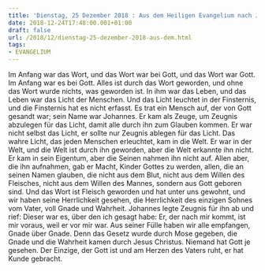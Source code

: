 ```yaml
---
title: 'Dienstag, 25 Dezember 2018 : Aus dem Heiligen Evangelium nach Johannes - Joh 1,1-18.'
date: 2018-12-24T17:48:00.001+01:00
draft: false
url: /2018/12/dienstag-25-dezember-2018-aus-dem.html
tags: 
- EVANGELIUM
---
```


Im Anfang war das Wort, und das Wort war bei Gott, und das Wort war Gott. Im Anfang war es bei Gott. Alles ist durch das Wort geworden, und ohne das Wort wurde nichts, was geworden ist. In ihm war das Leben, und das Leben war das Licht der Menschen. Und das Licht leuchtet in der Finsternis, und die Finsternis hat es nicht erfasst. Es trat ein Mensch auf, der von Gott gesandt war; sein Name war Johannes. Er kam als Zeuge, um Zeugnis abzulegen für das Licht, damit alle durch ihn zum Glauben kommen. Er war nicht selbst das Licht, er sollte nur Zeugnis ablegen für das Licht. Das wahre Licht, das jeden Menschen erleuchtet, kam in die Welt. Er war in der Welt, und die Welt ist durch ihn geworden, aber die Welt erkannte ihn nicht. Er kam in sein Eigentum, aber die Seinen nahmen ihn nicht auf. Allen aber, die ihn aufnahmen, gab er Macht, Kinder Gottes zu werden, allen, die an seinen Namen glauben, die nicht aus dem Blut, nicht aus dem Willen des Fleisches, nicht aus dem Willen des Mannes, sondern aus Gott geboren sind. Und das Wort ist Fleisch geworden und hat unter uns gewohnt, und wir haben seine Herrlichkeit gesehen, die Herrlichkeit des einzigen Sohnes vom Vater, voll Gnade und Wahrheit. Johannes legte Zeugnis für ihn ab und rief: Dieser war es, über den ich gesagt habe: Er, der nach mir kommt, ist mir voraus, weil er vor mir war. Aus seiner Fülle haben wir alle empfangen, Gnade über Gnade. Denn das Gesetz wurde durch Mose gegeben, die Gnade und die Wahrheit kamen durch Jesus Christus. Niemand hat Gott je gesehen. Der Einzige, der Gott ist und am Herzen des Vaters ruht, er hat Kunde gebracht.